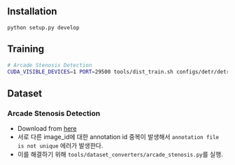 ## Installation
```
python setup.py develop
```

## Training
```bash
# Arcade Stenosis Detection
CUDA_VISIBLE_DEVICES=1 PORT=29500 tools/dist_train.sh configs/detr/detr_r50_8xb2-150e_arcade-stenosis.py 1
```

## Dataset
### Arcade Stenosis Detection
- Download from [here](https://zenodo.org/records/10390295)
- 서로 다른 image_id에 대한 annotation id 중복이 발생해서 `annotation file is not unique` 에러가 발생한다. 
- 이를 해결하기 위해 `tools/dataset_converters/arcade_stenosis.py`를 실행.